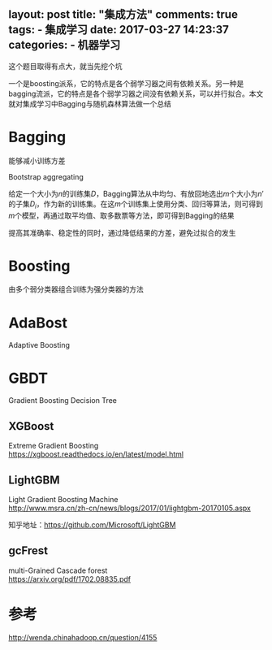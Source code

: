layout: post
title: "集成方法"
comments: true
tags:
	- 集成学习
date:  2017-03-27 14:23:37
categories:
    - 机器学习
---

这个题目取得有点大，就当先挖个坑  

一个是boosting派系，它的特点是各个弱学习器之间有依赖关系。另一种是bagging流派，它的特点是各个弱学习器之间没有依赖关系，可以并行拟合。本文就对集成学习中Bagging与随机森林算法做一个总结

# Bagging  

能够减小训练方差

Bootstrap aggregating

>
给定一个大小为$n$的训练集$D$，Bagging算法从中均匀、有放回地选出$m$个大小为$n'$的子集$D_{i}$，作为新的训练集。在这$m$个训练集上使用分类、回归等算法，则可得到 $m$个模型，再通过取平均值、取多数票等方法，即可得到Bagging的结果  
>
提高其准确率、稳定性的同时，通过降低结果的方差，避免过拟合的发生

# Boosting  
由多个弱分类器组合训练为强分类器的方法

# AdaBost  
Adaptive Boosting

# GBDT  
Gradient Boosting Decision Tree  

## XGBoost  
Extreme Gradient Boosting  
<https://xgboost.readthedocs.io/en/latest/model.html>

## LightGBM  
Light Gradient Boosting Machine  
<http://www.msra.cn/zh-cn/news/blogs/2017/01/lightgbm-20170105.aspx>

知乎地址：<https://github.com/Microsoft/LightGBM>

## gcFrest  
multi-Grained Cascade forest  
<https://arxiv.org/pdf/1702.08835.pdf>



# 参考

<http://wenda.chinahadoop.cn/question/4155>







